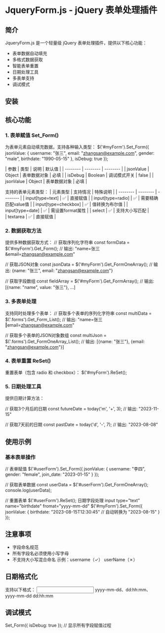 #  JqueryForm.js - jQuery 表单处理插件
##  简介
JqueryForm.js 是一个轻量级 jQuery 表单处理插件，提供以下核心功能：
- 表单数据自动填充
- 多格式数据获取
- 智能表单重置
- 日期处理工具
- 多表单支持
- 调试模式

## 安装
<!--  引入 jQuery -->
<script src="https://code.jquery.com/jquery-3.6.0.min.js"></script>
<!-- 引入 JqueryForm 插件 -->
<script src="path/to/jquery.form.js"></script>

## 核心功能
### 1. 表单赋值 Set_Form()
为表单元素自动填充数据，支持各种输入类型：
$('#myForm').Set_Form({
    jsonValue: {
        username: "张三",
        email: "zhangsan@example.com",
        gender: "male",
        birthdate: "1990-05-15"
    },
    isDebug: true
});

| 参数 | 类型 | 说明 | 默认值 |
| -------- | -------- | -------- |
| jsonValue     | Object     | 表单数据对象     | 必填     |
| isDebug     | Boolean     | 调试模式开关     | false     |
| jsonValue     | Object     | 表单数据对象     | 必填     |
			
支持的表单元素类型：
| 元素类型 | 支持情况 | 特殊说明 |
| -------- | -------- | -------- |
| input[type=text]	     | ✅	     | 直接赋值     |
| input[type=radio]	     | ✅	     | 需要精确匹配value值     |
| input[type=checkbox]	     | ✅	     | 值转换为布尔值     |
| input[type=date]	     | ✅	     | 需设置format属性     |
| select     | ✅	     | 支持大小写匹配     |	
| textarea     | ✅	     | 直接赋值     |	
### 2. 数据获取方法
提供多种数据获取方式：
// 获取序列化字符串
const formData = $('#myForm').Get_Form();
// 输出: "name=张三&email=zhangsan@example.com"

// 获取JSON对象
const jsonData = $('#myForm').Get_FormOneArray();
// 输出: {name: "张三", email: "zhangsan@example.com"}

// 获取字段数组
const fieldArray = $('#myForm').Get_FormArray();
// 输出: [{name: "name", value: "张三"}, ...]
### 3. 多表单处理
支持同时处理多个表单：
// 获取多个表单的序列化字符串
const multiData = $('.forms').Get_Form_List();
// 输出: "name=张三‖email=zhangsan@example.com"

// 获取多个表单的JSON对象数组
const multiJson = $('.forms').Get_FormOneArray_List();
// 输出: [{name: "张三"}, {email: "zhangsan@example.com"}]
### 4. 表单重置 ReSet()
重置表单（包含 radio 和 checkbox）：
$('#myForm').ReSet();
### 5. 日期处理工具
提供日期计算方法：

// 获取3个月后的日期
const futureDate = today('m', '+', 3);
// 输出: "2023-11-15"

// 获取7天前的日期
const pastDate = today('d', '-', 7);
// 输出: "2023-08-08"
## 使用示例
### 基本表单操作
// 表单赋值
$('#userForm').Set_Form({
    jsonValue: {
        username: "李四",
        gender: "female",
        join_date: "2023-01-15"
    }
});

// 获取表单数据
const userData = $('#userForm').Get_FormOneArray();
console.log(userData);

// 重置表单
$('#userForm').ReSet();
日期字段处理
input type="text" name="birthdate" fromat="yyyy-mm-dd"
$('#myForm').Set_Form({
    jsonValue: {
        birthdate: "2023-08-15T12:30:45" // 自动转换为 "2023-08-15"
    }
});
## 注意事项
- 字段命名规范
- 所有字段名必须使用小写字母
- 不支持大小写混合命名
示例：username（✓） userName（✗）
## 日期格式化
支持以下格式：
<input type="text" name="birthdate" fromat="yyyy-mm-dd">
yyyy-mm-dd、dd:hh:mm、yyyy-mm-dd dd:hh:mm
## 调试模式
Set_Form({ isDebug: true }); // 显示所有字段赋值过程
